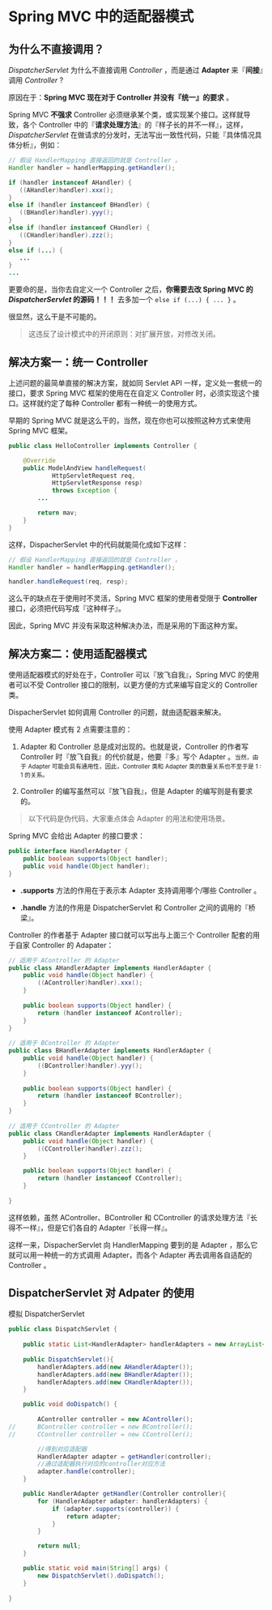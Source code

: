 # Spring MVC 中的适配器模式

## 为什么不直接调用？

*DispatcherServlet* 为什么不直接调用 *Controller* ，而是通过 **Adapter** 来『**间接**』调用 *Controller* ?

原因在于：**Spring MVC 现在对于 Controller 并没有『统一』的要求** 。

Spring MVC **不强求** Controller 必须继承某个类，或实现某个接口。这样就导致，各个 Controller 中的『**请求处理方法**』的『样子长的并不一样』，这样，*DispatcherServlet* 在做请求的分发时，无法写出一致性代码，只能『具体情况具体分析』，例如：

```java
// 假设 HandlerMapping 直接返回的就是 Controller 。
Handler handler = handlerMapping.getHandler();

if (handler instanceof AHandler) {  
   ((AHandler)handler).xxx();
} 
else if (handler instanceof BHandler) { 
   ((BHandler)handler).yyy();
} 
else if (handler instanceof CHandler) {
   ((CHandler)handler).zzz();
} 
else if (...) {  
   ...  
}  
...
```

更要命的是，当你去自定义一个 Controller 之后，**你需要去改 Spring MVC 的 *DispatcherServlet* 的源码！！！** 去多加一个 `else if (...) { ... }` 。

很显然，这么干是不可能的。

> 这违反了设计模式中的开闭原则：对扩展开放，对修改关闭。


## 解决方案一：统一 Controller 

上述问题的最简单直接的解决方案，就如同 Servlet API 一样，定义处一套统一的接口，要求 Spring MVC 框架的使用在在自定义 Controller 时，必须实现这个接口。这样就约定了每种 Controller 都有一种统一的使用方式。

早期的 Spring MVC 就是这么干的，当然，现在你也可以按照这种方式来使用 Spring MVC 框架。

```java
public class HelloController implements Controller {

    @Override
    public ModelAndView handleRequest(
            HttpServletRequest req, 
            HttpServletResponse resp) 
            throws Exception {
        ...

        return mav;
    }
}
```

这样，DispacherServlet 中的代码就能简化成如下这样：

```java
// 假设 HandlerMapping 直接返回的就是 Controller 。
Handler handler = handlerMapping.getHandler();

handler.handleRequest(req, resp);
```

这么干的缺点在于使用时不灵活，Spring MVC 框架的使用者受限于 **Controller** 接口，必须把代码写成『这种样子』。

因此，Spring MVC 并没有采取这种解决办法，而是采用的下面这种方案。 


## 解决方案二：使用适配器模式 

使用适配器模式的好处在于，Controller 可以『放飞自我』，Spring MVC 的使用者可以不受 Controller 接口的限制，以更方便的方式来编写自定义的 Controller 类。

DispacherServlet 如何调用 Controller 的问题，就由适配器来解决。

使用 Adapter 模式有 2 点需要注意的：

1. Adapter 和 Controller 总是成对出现的。也就是说，Controller 的作者写 Controller 时『放飞自我』的代价就是，他要『多』写个 Adapter 。<small>当然，由于 Adapter 可能会具有通用性，因此，Controller 类和 Adapter 类的数量关系也不至于是 1 : 1 的关系。</small>

2. Controller 的编写虽然可以『放飞自我』，但是 Adapter 的编写则是有要求的。

> 以下代码是伪代码，大家重点体会 Adapter 的用法和使用场景。

Spring MVC 会给出 Adapter 的接口要求：

```java
public interface HandlerAdapter {  
    public boolean supports(Object handler);  
    public void handle(Object handler);  
}  
```

- **.supports** 方法的作用在于表示本 Adapter 支持调用哪个/哪些 Controller 。

- **.handle** 方法的作用是 DispatcherServlet 和 Controller 之间的调用的『桥梁』。

Controller 的作者基于 Adapter 接口就可以写出与上面三个 Controller 配套的用于自家 Controller 的 Adapater：

```java
// 适用于 AController 的 Adapter
public class AHandlerAdapter implements HandlerAdapter {  
    public void handle(Object handler) {  
        ((AController)handler).xxx();  
    }  
  
    public boolean supports(Object handler) {  
        return (handler instanceof AController);  
    }  
}  
  
// 适用于 BController 的 Adapter
public class BHandlerAdapter implements HandlerAdapter {  
    public void handle(Object handler) {  
        ((BController)handler).yyy();  
    }  
  
    public boolean supports(Object handler) {  
        return (handler instanceof BController);  
    }  
}  
  
// 适用于 CController 的 Adapter
public class CHandlerAdapter implements HandlerAdapter {  
    public void handle(Object handler) {  
        ((CController)handler).zzz();  
    }  

    public boolean supports(Object handler) {  
        return (handler instanceof CController);  
    }  
  
}  
```

这样依赖，虽然 AController、BController 和 CController 的请求处理方法『长得不一样』，但是它们各自的 Adapter『长得一样』。

这样一来，DispacherServlet 向 HandlerMapping 要到的是 Adapter ，那么它就可以用一种统一的方式调用 Adapter，而各个 Adapter 再去调用各自适配的 Controller 。


## DispatcherServlet 对 Adpater 的使用 

模拟 DispatcherServlet

```java
public class DispatchServlet {  
      
    public static List<HandlerAdapter> handlerAdapters = new ArrayList<HandlerAdapter>();   
      
    public DispatchServlet(){  
        handlerAdapters.add(new AHandlerAdapter());  
        handlerAdapters.add(new BHandlerAdapter());  
        handlerAdapters.add(new CHandlerAdapter());  
    }

    public void doDispatch() {  
          
        AController controller = new AController();  
//      BController controller = new BController();  
//      CController controller = new CController();  

        //得到对应适配器  
        HandlerAdapter adapter = getHandler(controller);  
        //通过适配器执行对应的controller对应方法  
        adapter.handle(controller);  
    }  

    public HandlerAdapter getHandler(Controller controller){  
        for (HandlerAdapter adapter: handlerAdapters) {  
            if (adapter.supports(controller)) {  
                return adapter;  
            }  
        }

        return null;  
    }  

    public static void main(String[] args) {
        new DispatchServlet().doDispatch();  
    }  
      
}  
```